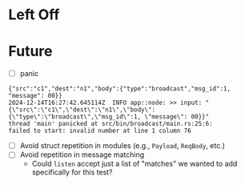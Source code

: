 # Left Off

# Future

- [ ] panic

```
{"src":"c1","dest":"n1","body":{"type":"broadcast","msg_id":1, "message": 00}}
2024-12-14T16:27:42.645114Z  INFO app::node: >> input: "{\"src\":\"c1\",\"dest\":\"n1\",\"body\":{\"type\":\"broadcast\",\"msg_id\":1, \"message\": 00}}"
thread 'main' panicked at src/bin/broadcast/main.rs:25:6:
failed to start: invalid number at line 1 column 76
```

- [ ] Avoid struct repetition in modules (e.g., `Payload`, `ReqBody`, etc.)
- [ ] Avoid repetition in message matching
    - Could `listen` accept just a list of "matches" we wanted to add specifically for this test?
